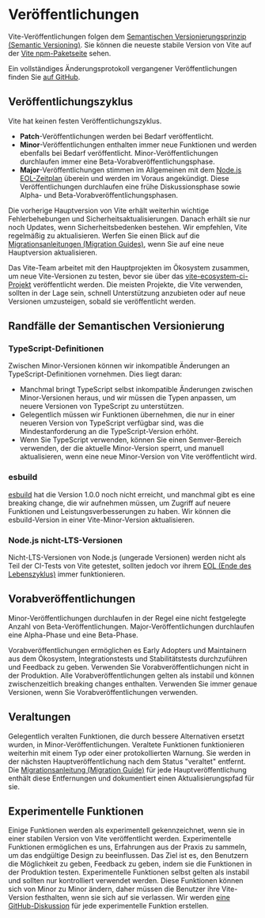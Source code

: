 # Veröffentlichungen

Vite-Veröffentlichungen folgen dem [Semantischen Versionierungsprinzip (Semantic Versioning)](https://semver.org/). Sie können die neueste stabile Version von Vite auf der [Vite npm-Paketseite](https://www.npmjs.com/package/vite) sehen.

Ein vollständiges Änderungsprotokoll vergangener Veröffentlichungen finden Sie [auf GitHub](https://github.com/vitejs/vite/blob/main/packages/vite/CHANGELOG.md).

## Veröffentlichungszyklus

Vite hat keinen festen Veröffentlichungszyklus.

- **Patch**-Veröffentlichungen werden bei Bedarf veröffentlicht.
- **Minor**-Veröffentlichungen enthalten immer neue Funktionen und werden ebenfalls bei Bedarf veröffentlicht. Minor-Veröffentlichungen durchlaufen immer eine Beta-Vorabveröffentlichungsphase.
- **Major**-Veröffentlichungen stimmen im Allgemeinen mit dem [Node.js EOL-Zeitplan](https://endoflife.date/nodejs) überein und werden im Voraus angekündigt. Diese Veröffentlichungen durchlaufen eine frühe Diskussionsphase sowie Alpha- und Beta-Vorabveröffentlichungsphasen.

Die vorherige Hauptversion von Vite erhält weiterhin wichtige Fehlerbehebungen und Sicherheitsaktualisierungen. Danach erhält sie nur noch Updates, wenn Sicherheitsbedenken bestehen. Wir empfehlen, Vite regelmäßig zu aktualisieren. Werfen Sie einen Blick auf die [Migrationsanleitungen (Migration Guides)](https://vitejs.dev/guide/migration.html), wenn Sie auf eine neue Hauptversion aktualisieren.

Das Vite-Team arbeitet mit den Hauptprojekten im Ökosystem zusammen, um neue Vite-Versionen zu testen, bevor sie über das [vite-ecosystem-ci-Projekt](https://github.com/vitejs/vite-ecosystem-ci) veröffentlicht werden. Die meisten Projekte, die Vite verwenden, sollten in der Lage sein, schnell Unterstützung anzubieten oder auf neue Versionen umzusteigen, sobald sie veröffentlicht werden.

## Randfälle der Semantischen Versionierung

### TypeScript-Definitionen

Zwischen Minor-Versionen können wir inkompatible Änderungen an TypeScript-Definitionen vornehmen. Dies liegt daran:

- Manchmal bringt TypeScript selbst inkompatible Änderungen zwischen Minor-Versionen heraus, und wir müssen die Typen anpassen, um neuere Versionen von TypeScript zu unterstützen.
- Gelegentlich müssen wir Funktionen übernehmen, die nur in einer neueren Version von TypeScript verfügbar sind, was die Mindestanforderung an die TypeScript-Version erhöht.
- Wenn Sie TypeScript verwenden, können Sie einen Semver-Bereich verwenden, der die aktuelle Minor-Version sperrt, und manuell aktualisieren, wenn eine neue Minor-Version von Vite veröffentlicht wird.

### esbuild

[esbuild](https://esbuild.github.io/) hat die Version 1.0.0 noch nicht erreicht, und manchmal gibt es eine breaking change, die wir aufnehmen müssen, um Zugriff auf neuere Funktionen und Leistungsverbesserungen zu haben. Wir können die esbuild-Version in einer Vite-Minor-Version aktualisieren.

### Node.js nicht-LTS-Versionen

Nicht-LTS-Versionen von Node.js (ungerade Versionen) werden nicht als Teil der CI-Tests von Vite getestet, sollten jedoch vor ihrem [EOL (Ende des Lebenszyklus)](https://endoflife.date/nodejs) immer funktionieren.

## Vorabveröffentlichungen

Minor-Veröffentlichungen durchlaufen in der Regel eine nicht festgelegte Anzahl von Beta-Veröffentlichungen. Major-Veröffentlichungen durchlaufen eine Alpha-Phase und eine Beta-Phase.

Vorabveröffentlichungen ermöglichen es Early Adopters und Maintainern aus dem Ökosystem, Integrationstests und Stabilitätstests durchzuführen und Feedback zu geben. Verwenden Sie Vorabveröffentlichungen nicht in der Produktion. Alle Vorabveröffentlichungen gelten als instabil und können zwischenzeitlich breaking changes enthalten. Verwenden Sie immer genaue Versionen, wenn Sie Vorabveröffentlichungen verwenden.

## Veraltungen

Gelegentlich veralten Funktionen, die durch bessere Alternativen ersetzt wurden, in Minor-Veröffentlichungen. Veraltete Funktionen funktionieren weiterhin mit einem Typ oder einer protokollierten Warnung. Sie werden in der nächsten Hauptveröffentlichung nach dem Status "veraltet" entfernt. Die [Migrationsanleitung (Migration Guide)](https://vitejs.dev/guide/migration.html) für jede Hauptveröffentlichung enthält diese Entfernungen und dokumentiert einen Aktualisierungspfad für sie.

## Experimentelle Funktionen

Einige Funktionen werden als experimentell gekennzeichnet, wenn sie in einer stabilen Version von Vite veröffentlicht werden. Experimentelle Funktionen ermöglichen es uns, Erfahrungen aus der Praxis zu sammeln, um das endgültige Design zu beeinflussen. Das Ziel ist es, den Benutzern die Möglichkeit zu geben, Feedback zu geben, indem sie die Funktionen in der Produktion testen. Experimentelle Funktionen selbst gelten als instabil und sollten nur kontrolliert verwendet werden. Diese Funktionen können sich von Minor zu Minor ändern, daher müssen die Benutzer ihre Vite-Version festhalten, wenn sie sich auf sie verlassen. Wir werden [eine GitHub-Diskussion](https://github.com/vitejs/vite/discussions/categories/feedback?discussions_q=is%3Aopen+label%3Aexperimental+category%3AFeedback) für jede experimentelle Funktion erstellen.
